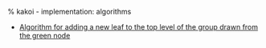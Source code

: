 % kakoi - implementation: algorithms

- [Algorithm for adding a new leaf to the top level of the group drawn from the
  green node](algo-new-leaf-toplevel.html)
